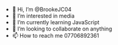 - 👋 Hi, I’m @BrookeJC04
- 👀 I’m interested in media 
- 🌱 I’m currently learning JavaScript
- 💞️ I’m looking to collaborate on anything
- 📫 How to reach me 07706892361

<!---
BrookeJC04/BrookeJC04 is a ✨ special ✨ repository because its `README.md` (this file) appears on your GitHub profile.
You can click the Preview link to take a look at your changes.
--->
